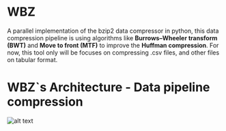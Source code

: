 # WBZ
A parallel implementation of the bzip2 data compressor in python, this data compression pipeline is using algorithms like **Burrows–Wheeler transform (BWT)** and **Move to front (MTF)** to improve the **Huffman compression**. For now, this tool only will be focuses on compressing .csv files, and other files on tabular format.

# WBZ`s Architecture - Data pipeline compression

![alt text](https://wittline.github.io/wbz/img/wbz.png)


